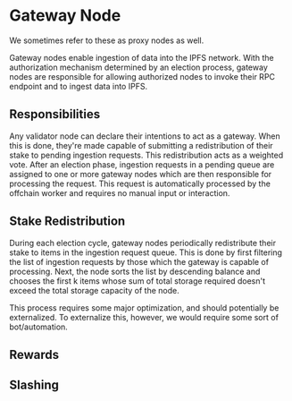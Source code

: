 # Gateway Node

We sometimes refer to these as proxy nodes as well.

Gateway nodes enable ingestion of data into the IPFS network. With the authorization mechanism determined by an election process, gateway nodes are responsible for allowing authorized nodes to invoke their RPC endpoint and to ingest data into IPFS.

## Responsibilities

Any validator node can declare their intentions to act as a gateway. When this is done, they're made capable of submitting a redistribution of their stake to pending ingestion requests. This redistribution acts as a weighted vote. After an election phase, ingestion requests in a pending queue are assigned to one or more gateway nodes which are then responsible for processing the request. This request is automatically processed by the offchain worker and requires no manual input or interaction.

## Stake Redistribution

During each election cycle, gateway nodes periodically redistribute their stake to items in the ingestion request queue. This is done by first filtering the list of ingestion requests by those which the gateway is capable of processing. Next, the node sorts the list by descending balance and chooses the first k items whose sum of total storage required doesn't exceed the total storage capacity of the node.

This process requires some major optimization, and should potentially be externalized. To externalize this, however, we would require some sort of bot/automation.

## Rewards

## Slashing